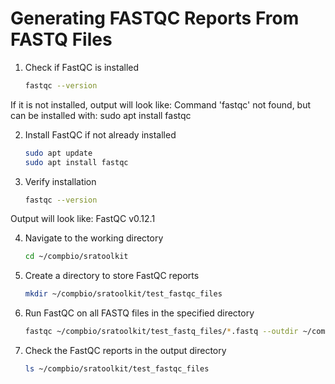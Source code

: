 # Generating FASTQC Reports From FASTQ Files

1. Check if FastQC is installed
   ```bash
   fastqc --version
   ```
If it is not installed, output will look like: Command 'fastqc' not found, but can be installed with: sudo apt install fastqc

2. Install FastQC if not already installed
   ```bash
   sudo apt update
   sudo apt install fastqc
   ```

3. Verify installation
   ```bash
   fastqc --version
   ```
Output will look like: FastQC v0.12.1


4. Navigate to the working directory
   ```bash
   cd ~/compbio/sratoolkit
   ```

5. Create a directory to store FastQC reports
   ```bash
   mkdir ~/compbio/sratoolkit/test_fastqc_files
   ```

6. Run FastQC on all FASTQ files in the specified directory
   ```bash
   fastqc ~/compbio/sratoolkit/test_fastq_files/*.fastq --outdir ~/compbio/sratoolkit/test_fastqc_files/
   ```

7. Check the FastQC reports in the output directory
   ```bash
   ls ~/compbio/sratoolkit/test_fastqc_files
